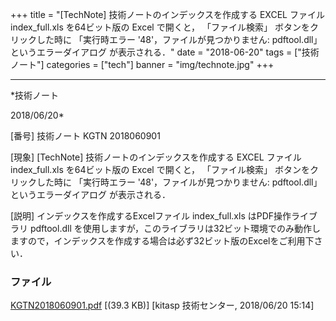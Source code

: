 ﻿+++
title = "[TechNote] 技術ノートのインデックスを作成する EXCEL ファイル index_full.xls を64ビット版の Excel で開くと， 「ファイル検索」 ボタンをクリックした時に 「実行時エラー '48'，ファイルが見つかりません: pdftool.dll」 というエラーダイアログ が表示される．"
date = "2018-06-20"
tags = ["技術ノート"]
categories = ["tech"]
banner = "img/technote.jpg"
+++

-----------------------------------------------------------------------------------------------------------------------------

*技術ノート

2018/06/20*


[番号]
技術ノート KGTN 2018060901

[現象]
[TechNote] 技術ノートのインデックスを作成する EXCEL ファイル
index_full.xls を64ビット版の Excel で開くと， 「ファイル検索」
ボタンをクリックした時に 「実行時エラー '48'，ファイルが見つかりません:
pdftool.dll」 というエラーダイアログ が表示される．

[説明]
インデックスを作成するExcelファイル index_full.xls はPDF操作ライブラリ
pdftool.dll
を使用しますが，このライブラリは32ビット環境でのみ動作しますので，インデックスを作成する場合は必ず32ビット版のExcelをご利用下さい．


### ファイル

 
 


[KGTN2018060901.pdf](http://techreport.kitasp.net/attachments/download/4065/KGTN2018060901.pdf)
 [(39.3 KB)] [kitasp 技術センター, 2018/06/20
15:14]


 


 

